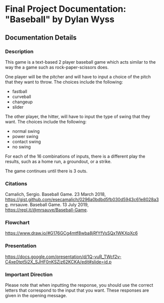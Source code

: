 # Final Project Documentation: "Baseball" by Dylan Wyss

## Documentation Details

### Description

This game is a text-based 2 player baseball game which acts similar to the way the a game such as rock-paper-scissors does.

One player will be the pitcher and will have to input a choice of the pitch that they want to throw.
The choices include the following:
* fastball
* curveball
* changeup
* slider

The other player, the hitter, will have to input the type of swing that they want.
The choices include the following:
* normal swing
* power swing
* contact swing
* no swing

For each of the 16 combinations of inputs, there is a different play the results, such as a home run, a groundout, or a strike.

The game continues until there is 3 outs.

### Citations

Camalich, Sergio. Baseball Game. 23 March 2018, https://gist.github.com/esecamalich/0296a0bdbd5fb030d5943c61e8028a3e.
mrsauve. Baseball Game. 13 July 2019, https://repl.it/@mrsauve/Baseball-Game.

### Flowchart

https://www.draw.io/#G176GCg4mtf8wba8jRfYfVsSQx1WKXpXc6

### Presentation

https://docs.google.com/presentation/d/1Q-vuR_TWcf2v-C4xe0tpt5j2X_SJHF0nKSZjz62KCKA/edit#slide=id.p

### Important Direction

Please note that when inputting the response, you should use the correct letters that correspond to the input that you want.
These responses are given in the opening message.